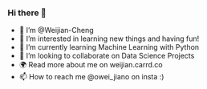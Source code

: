 ### Hi there 👋

- 👋 I’m @Weijian-Cheng
- 👀 I’m interested in learning new things and having fun!
- 🌱 I’m currently learning Machine Learning with Python
- 💞️ I’m looking to collaborate on Data Science Projects
- 🌍 Read more about me on weijian.carrd.co
- 📫 How to reach me @owei_jiano on insta :)


<!--
**Weijian-Cheng/Weijian-Cheng** is a ✨ _special_ ✨ repository because its `README.md` (this file) appears on your GitHub profile.

